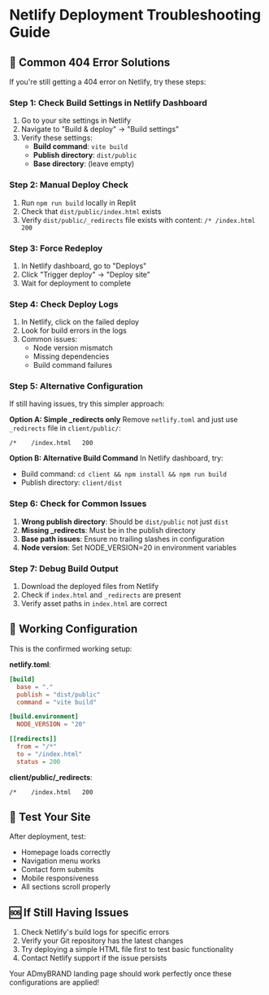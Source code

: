 # Netlify Deployment Troubleshooting Guide

## 🔧 Common 404 Error Solutions

If you're still getting a 404 error on Netlify, try these steps:

### Step 1: Check Build Settings in Netlify Dashboard
1. Go to your site settings in Netlify
2. Navigate to "Build & deploy" → "Build settings"
3. Verify these settings:
   - **Build command**: `vite build`
   - **Publish directory**: `dist/public`
   - **Base directory**: (leave empty)

### Step 2: Manual Deploy Check
1. Run `npm run build` locally in Replit
2. Check that `dist/public/index.html` exists
3. Verify `dist/public/_redirects` file exists with content: `/* /index.html 200`

### Step 3: Force Redeploy
1. In Netlify dashboard, go to "Deploys"
2. Click "Trigger deploy" → "Deploy site"
3. Wait for deployment to complete

### Step 4: Check Deploy Logs
1. In Netlify, click on the failed deploy
2. Look for build errors in the logs
3. Common issues:
   - Node version mismatch
   - Missing dependencies
   - Build command failures

### Step 5: Alternative Configuration
If still having issues, try this simpler approach:

**Option A: Simple _redirects only**
Remove `netlify.toml` and just use `_redirects` file in `client/public/`:
```
/*    /index.html   200
```

**Option B: Alternative Build Command**
In Netlify dashboard, try:
- Build command: `cd client && npm install && npm run build`
- Publish directory: `client/dist`

### Step 6: Check for Common Issues

1. **Wrong publish directory**: Should be `dist/public` not just `dist`
2. **Missing _redirects**: Must be in the publish directory
3. **Base path issues**: Ensure no trailing slashes in configuration
4. **Node version**: Set NODE_VERSION=20 in environment variables

### Step 7: Debug Build Output
1. Download the deployed files from Netlify
2. Check if `index.html` and `_redirects` are present
3. Verify asset paths in `index.html` are correct

## 🚀 Working Configuration

This is the confirmed working setup:

**netlify.toml**:
```toml
[build]
  base = "."
  publish = "dist/public"
  command = "vite build"

[build.environment]
  NODE_VERSION = "20"

[[redirects]]
  from = "/*"
  to = "/index.html"
  status = 200
```

**client/public/_redirects**:
```
/*    /index.html   200
```

## 📱 Test Your Site
After deployment, test:
- Homepage loads correctly
- Navigation menu works
- Contact form submits
- Mobile responsiveness
- All sections scroll properly

## 🆘 If Still Having Issues
1. Check Netlify's build logs for specific errors
2. Verify your Git repository has the latest changes
3. Try deploying a simple HTML file first to test basic functionality
4. Contact Netlify support if the issue persists

Your ADmyBRAND landing page should work perfectly once these configurations are applied!